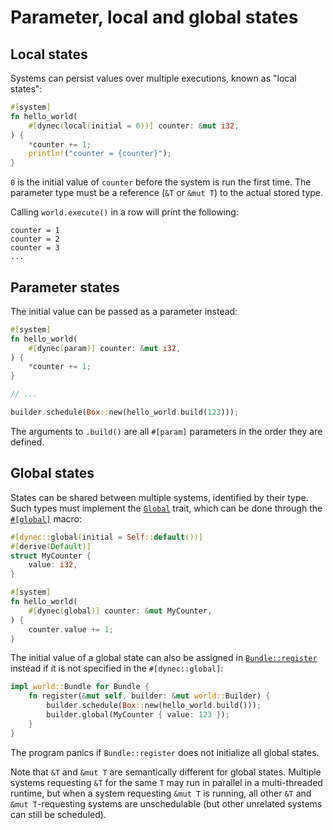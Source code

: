 # Parameter, local and global states

## Local states

Systems can persist values over multiple executions,
known as "local states":

```rust
#[system]
fn hello_world(
    #[dynec(local(initial = 0))] counter: &mut i32,
) {
    *counter += 1;
    println!("counter = {counter}");
}
```

`0` is the initial value of `counter` before the system is run the first time.
The parameter type must be a reference (`&T` or `&mut T`) to the actual stored type.

Calling `world.execute()` in a row will print the following:

```text
counter = 1
counter = 2
counter = 3
...
```

## Parameter states

The initial value can be passed as a parameter instead:

```rust
#[system]
fn hello_world(
    #[dynec(param)] counter: &mut i32,
) {
    *counter += 1;
}

// ...

builder.schedule(Box::new(hello_world.build(123)));
```

The arguments to `.build()` are all `#[param]` parameters in the order they are defined.

## Global states

States can be shared between multiple systems, identified by their type.
Such types must implement the [`Global`][trait.global] trait,
which can be done through the [`#[global]`][attr.global] macro:

```rust
#[dynec::global(initial = Self::default())]
#[derive(Default)]
struct MyCounter {
    value: i32,
}

#[system]
fn hello_world(
    #[dynec(global)] counter: &mut MyCounter,
) {
    counter.value += 1;
}
```

The initial value of a global state can also be assigned
in [`Bundle::register`][bundle.register] instead
if it is not specified in the `#[dynec::global]`:

```rust
impl world::Bundle for Bundle {
    fn register(&mut self, builder: &mut world::Builder) {
        builder.schedule(Box::new(hello_world.build()));
        builder.global(MyCounter { value: 123 });
    }
}
```

The program panics if `Bundle::register` does not initialize all global states.

Note that `&T` and `&mut T` are semantically different for global states.
Multiple systems requesting `&T` for the same `T` may run in parallel
in a multi-threaded runtime,
but when a system requesting `&mut T` is running,
all other `&T` and `&mut T`-requesting systems are unschedulable
(but other unrelated systems can still be scheduled).

[trait.global]: https://sof3.github.io/dynec/master/dynec/trait.Global.html
[attr.global]: https://sof3.github.io/dynec/master/dynec/attr.global.html
[bundle.register]: https://sof3.github.io/dynec/master/dynec/world/trait.Bundle.html#method.register
